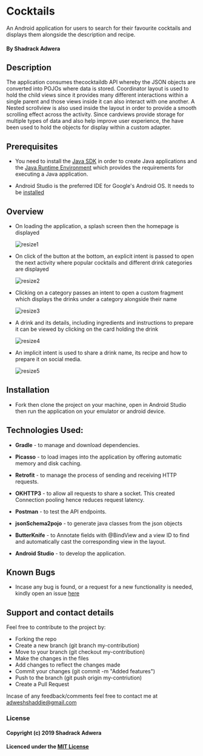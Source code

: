 # Cocktails

An Android application for users to search for their favourite cocktails and displays them alongside the description and recipe.

#### By Shadrack Adwera

## Description

The application consumes thecocktaildb API whereby the JSON objects are converted into POJOs where data is stored. Coordinator layout is used to hold the child views since it provides many different interactions within a single parent and those views inside it can also interact with one another. A Nested scrollview is also used inside the layout in order to provide a smooth scrolling effect across the activity. Since cardviews provide storage for multiple types of data and also help improve user experience, the have been used to hold the objects for display within a custom adapter.

## Prerequisites

* You need to install the [Java SDK](https://sdkman.io/install) in order to create Java applications and the [Java Runtime Environment](https://sdkman.io/usage) which provides the requirements for executing a Java application.

* Android Studio is the preferred IDE for Google's Android OS. It needs to be [installed](https://developer.android.com/studio#downloads)

## Overview

* On loading the application, a splash screen then the homepage is displayed

     ![resize1](https://user-images.githubusercontent.com/25340965/74100637-5be6d280-4b42-11ea-8ca7-244ac4c92d15.jpg)

* On click of the button at the bottom, an explicit intent is passed to open the next activity where popular cocktails and different drink categories are displayed

     ![resize2](https://user-images.githubusercontent.com/25340965/74100651-791ba100-4b42-11ea-99a4-ce9a8ada38a4.jpg)

* Clicking on a category passes an intent to open a custom fragment which displays the drinks under a category alongside their name

     ![resize3](https://user-images.githubusercontent.com/25340965/74100663-9486ac00-4b42-11ea-8169-b1173920f0af.jpg)

* A drink and its details, including ingredients and instructions to prepare it can be viewed by clicking on the card holding the drink

     ![resize4](https://user-images.githubusercontent.com/25340965/74100689-c13ac380-4b42-11ea-8afc-659cce2932fe.jpg)

* An implicit intent is used to share a drink name, its recipe and how to prepare it on social media.

     ![resize5](https://user-images.githubusercontent.com/25340965/74100699-cf88df80-4b42-11ea-8fe9-0a3d9246bf22.jpg)

## Installation

* Fork then clone the project on your machine, open in Android Studio then run the application on your emulator or android device.

## Technologies Used:

* **Gradle** - to manage and download dependencies.

* **Picasso** - to load images into the application by offering automatic memory and disk caching.

* **Retrofit** - to manage the process of sending and receiving HTTP requests.

* **OKHTTP3** - to allow all requests to share a socket. This created Connection pooling hence reduces request latency.

* **Postman** - to test the API endpoints.

* **jsonSchema2pojo** - to generate java classes from the json objects  

* **ButterKnife** - to Annotate fields with @BindView and a view ID to find and automatically cast the corresponding view in the layout.

* **Android Studio** - to develop the application.

## Known Bugs

* Incase any bug is found, or a request for a new functionality is needed, kindly open an issue [here](https://github.com/ShadrackAdwera/Cocktails/issues/new)

## Support and contact details

Feel free to contribute to the project by:

* Forking the repo
* Create a new branch (git branch my-contribution)
* Move to your branch (git checkout my-contribution)
* Make the changes in the files
* Add changes to reflect the changes made
* Commit your changes (git commit -m "Added features")
* Push to the branch (git push origin my-contriution)
* Create a Pull Request

Incase of any feedback/comments feel free to contact me at adweshshaddie@gmail.com

### License

#### Copyright (c) 2019 Shadrack Adwera

#### Licenced under the [MIT License](LICENSE)
